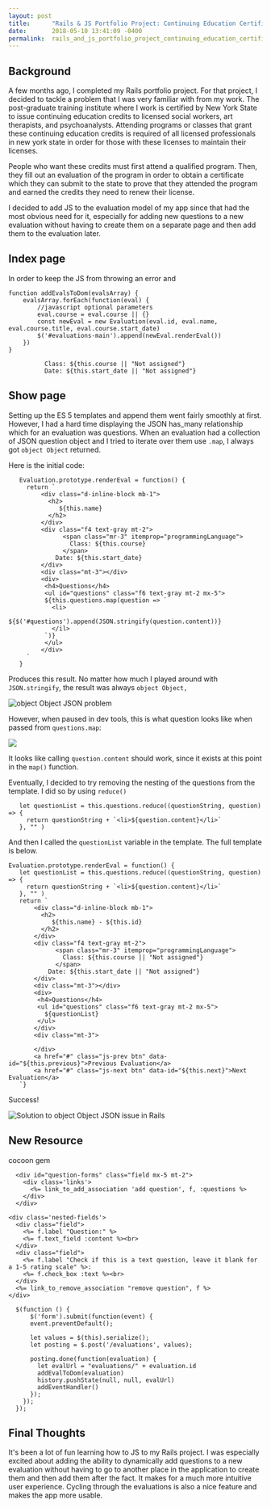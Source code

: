 ```yaml
---
layout: post
title:      "Rails & JS Portfolio Project: Continuing Education Certificates"
date:       2018-05-10 13:41:09 -0400
permalink:  rails_and_js_portfolio_project_continuing_education_certificates
---
```



## Background
A few months ago, I completed my Rails portfolio project. For that project, I decided to tackle a problem that I was very familiar with from my work. The post-graduate training institute where I work is certified by New York State to issue continuing education credits to licensed social workers, art therapists, and psychoanalysts. Attending programs or classes that grant these continuing education credits is required of all licensed professionals in new york state in order for those with these licenses to maintain their licenses. 

People who want these credits must first attend a qualified program. Then, they fill out an evaluation of the program in order to obtain a certificate which they can submit to the state to prove that they attended the program and earned the credits they need to renew their license.

I decided to add JS to the evaluation model of my app since that had the most obvious need for it, especially for adding new questions to a new evaluation without having to create them on a separate page and then add them to the evaluation later.

## Index page
In order to keep the JS from throwing an error and 

```
function addEvalsToDom(evalsArray) {
	evalsArray.forEach(function(eval) {
		//javascript optional parameters
		eval.course = eval.course || {}
		const newEval = new Evaluation(eval.id, eval.name, eval.course.title, eval.course.start_date)
		$('#evaluations-main').append(newEval.renderEval())
	})
}
```

```
          Class: ${this.course || "Not assigned"}
          Date: ${this.start_date || "Not assigned"}
```
## Show page

Setting up the ES 5 templates and append them went fairly smoothly at first. However, I had a hard time displaying the JSON has_many relationship which for an evaluation was questions.  When an evaluation had a collection of JSON question object and I tried to iterate over them use `.map`, I always got `object Object` returned. 

Here is the initial code:

```
   Evaluation.prototype.renderEval = function() {
     return `
         <div class="d-inline-block mb-1">
           <h2>
              ${this.name}
           </h2>
         </div>
         <div class="f4 text-gray mt-2">
               <span class="mr-3" itemprop="programmingLanguage">
                 Class: ${this.course}
               </span>
             Date: ${this.start_date}
         </div>
         <div class="mt-3"></div>
         <div>
          <h4>Questions</h4>
          <ul id="questions" class="f6 text-gray mt-2 mx-5">
          ${this.questions.map(question => `
            <li>
              ${$('#questions').append(JSON.stringify(question.content))}
            </il>
          `)}
          </ul>
         </div>
     `
   }
```

Produces this result. No matter how much I played around with `JSON.stringify`, the result was always `object Object,`

![object Object JSON problem](https://i.imgur.com/TO4MXFQ.jpg)

However, when paused in dev tools, this is what question looks like when passed from `questions.map`:

![](https://i.imgur.com/opsLNEo.jpg)

It looks like calling `question.content` should work, since it exists at this point in the `map()` function. 

Eventually, I decided to try removing the nesting of the questions from the template. I did so by using `reduce()`

```
   let questionList = this.questions.reduce((questionString, question) => {
     return questionString + `<li>${question.content}</li>`
   }, "" )
```

And then I called the `questionList` variable in the template. The full template is below. 

```
Evaluation.prototype.renderEval = function() {
   let questionList = this.questions.reduce((questionString, question) => {
     return questionString + `<li>${question.content}</li>`
   }, "" )
   return `
       <div class="d-inline-block mb-1">
         <h2>
            ${this.name} - ${this.id}
         </h2>
       </div>
       <div class="f4 text-gray mt-2">
             <span class="mr-3" itemprop="programmingLanguage">
               Class: ${this.course || "Not assigned"}
             </span>
           Date: ${this.start_date || "Not assigned"}
       </div>
       <div class="mt-3"></div>
       <div>
        <h4>Questions</h4>
        <ul id="questions" class="f6 text-gray mt-2 mx-5">
          ${questionList}
        </ul>
       </div>
       <div class="mt-3">

       </div>
       <a href="#" class="js-prev btn" data-id="${this.previous}">Previous Evaluation</a>
       <a href="#" class="js-next btn" data-id="${this.next}">Next Evaluation</a>
   `}
```

Success!

![Solution to object Object JSON issue in Rails](https://i.imgur.com/z8hPjQS.jpg)
## New Resource

cocoon gem

```
  <div id="question-forms" class="field mx-5 mt-2">
    <div class='links'>
      <%= link_to_add_association 'add question', f, :questions %>
    </div>
  </div>
```

```
<div class='nested-fields'>
  <div class="field">
    <%= f.label "Question:" %>
    <%= f.text_field :content %><br>
  </div>
  <div class="field">
    <%= f.label "Check if this is a text question, leave it blank for a 1-5 rating scale" %>:
    <%= f.check_box :text %><br>
  </div>
  <%= link_to_remove_association "remove question", f %>
</div>
```


```
  $(function () {
      $('form').submit(function(event) {
      event.preventDefault();

      let values = $(this).serialize();
      let posting = $.post('/evaluations', values);

      posting.done(function(evaluation) {
        let evalUrl = "evaluations/" + evaluation.id
        addEvalToDom(evaluation)
        history.pushState(null, null, evalUrl)
        addEventHandler()
      });
    });
  });
```

## Final Thoughts

It's been a lot of fun learning how to JS to my Rails project. I was especially excited about adding the ability to dynamically add questions to a new evaluation without having to go to another place in the application to create them and then add them after the fact. It makes for a much more intuitive user experience. Cycling through the evaluations is also a nice feature and makes the app more usable. 
